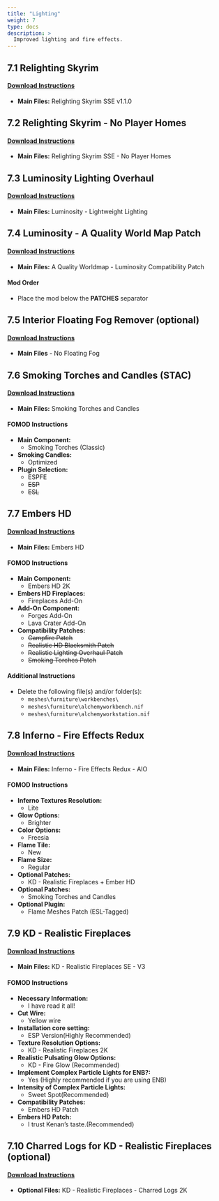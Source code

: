 ```yaml
---
title: "Lighting"
weight: 7
type: docs
description: >
  Improved lighting and fire effects.
---
```


## 7.1 Relighting Skyrim

#### [Download Instructions](https://www.nexusmods.com/skyrimspecialedition/mods/8586?tab=files)

* **Main Files:** Relighting Skyrim SSE v1.1.0

## 7.2 Relighting Skyrim - No Player Homes

#### [Download Instructions](https://www.nexusmods.com/skyrimspecialedition/mods/26538?tab=files)

* **Main Files:** Relighting Skyrim SSE - No Player Homes

## 7.3 Luminosity Lighting Overhaul

#### [Download Instructions](https://www.nexusmods.com/skyrimspecialedition/mods/16830?tab=files)

* **Main Files:** Luminosity - Lightweight Lighting

## 7.4 Luminosity - A Quality World Map Patch

#### [Download Instructions](https://www.nexusmods.com/skyrimspecialedition/mods/30162?tab=files)

* **Main Files:** A Quality Worldmap - Luminosity Compatibility Patch

#### Mod Order

* Place the mod below the **PATCHES** separator

## 7.5 Interior Floating Fog Remover (optional)

#### [Download Instructions](https://www.nexusmods.com/skyrimspecialedition/mods/4298?tab=files)

* **Main Files** - No Floating Fog

## 7.6 Smoking Torches and Candles (STAC)

#### [Download Instructions](https://www.nexusmods.com/skyrimspecialedition/mods/8607?tab=files)

* **Main Files:** Smoking Torches and Candles

#### FOMOD Instructions

* **Main Component:**
  * Smoking Torches (Classic)
* **Smoking Candles:**
  * Optimized
* **Plugin Selection:**
  * ESPFE
  * ~~ESP~~
  * ~~ESL~~

## 7.7 Embers HD

#### [Download Instructions](https://www.nexusmods.com/skyrimspecialedition/mods/14368?tab=files)

* **Main Files:** Embers HD

#### FOMOD Instructions

* **Main Component:**
  * Embers HD 2K
* **Embers HD Fireplaces:**
  * Fireplaces Add-On
* **Add-On Component:**
  * Forges Add-On
  * Lava Crater Add-On
* **Compatibility Patches:**
  * ~~Campfire Patch~~
  * ~~Realistic HD Blacksmith Patch~~
  * ~~Realistic Lighting Overhaul Patch~~
  * ~~Smoking Torches Patch~~

#### Additional Instructions

* Delete the following file(s) and/or folder(s):
  * `meshes\furniture\workbenches\`
  * `meshes\furniture\alchemyworkbench.nif`
  * `meshes\furniture\alchemyworkstation.nif`

## 7.8 Inferno - Fire Effects Redux

#### [Download Instructions](https://www.nexusmods.com/skyrimspecialedition/mods/29316?tab=files)

* **Main Files:** Inferno - Fire Effects Redux - AIO

#### FOMOD Instructions

* **Inferno Textures Resolution:**
  * Lite
* **Glow Options:**
  * Brighter
* **Color Options:**
  * Freesia
* **Flame Tile:**
  * New
* **Flame Size:**
  * Regular
* **Optional Patches:**
  * KD - Realistic Fireplaces + Ember HD
* **Optional Patches:**
  * Smoking Torches and Candles
* **Optional Plugin:**
  * Flame Meshes Patch (ESL-Tagged)

## 7.9 KD - Realistic Fireplaces

#### [Download Instructions](https://www.nexusmods.com/skyrimspecialedition/mods/28877?tab=files)

* **Main Files:** KD - Realistic Fireplaces SE - V3

#### FOMOD Instructions

* **Necessary Information:**
  * I have read it all!
* **Cut Wire:**
  * Yellow wire
* **Installation core setting:**
  * ESP Version(Highly Recommended)
* **Texture Resolution Options:**
  * KD - Realistic Fireplaces 2K
* **Realistic Pulsating Glow Options:**
  * KD - Fire Glow (Recommended)
* **Implement Complex Particle Lights for ENB?:**
  * Yes (Highly recommended if you are using ENB)
* **Intensity of Complex Particle Lights:**
  * Sweet Spot(Recommended)
* **Compatibility Patches:**
  * Embers HD Patch
* **Embers HD Patch:**
  * I trust Kenan’s taste.(Recommended)

## 7.10 Charred Logs for KD - Realistic Fireplaces (optional)

#### [Download Instructions](https://www.nexusmods.com/skyrimspecialedition/mods/29376?tab=files)

* **Optional Files:** KD - Realistic Fireplaces - Charred Logs 2K